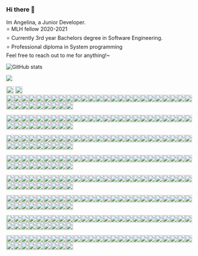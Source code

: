 ### Hi there 👋
Im Angelina, a Junior Developer.  
:star: MLH fellow 2020-2021  
:star: Currently 3rd year Bachelors degree in Software Engineering.  
:star: Professional diploma in System programming  
Feel free to reach out to me for anything!~

![GitHub stats](https://github-readme-stats.vercel.app/api?username=angelinag&show_icons=true&count_private=true&theme=synthwave)

![](https://profile-counter.glitch.me/angelinag/count.svg)

<img src="https://img.shields.io/badge/%20-%20-blue?style=flat&logo=angular&logoColor=blue" width="20vw">
<img src="https://img.shields.io/badge/%20-%20-yellow?style=flat&logo=angular&logoColor=yellow" width="20vw">

<div width=690">
<img src="https://img.shields.io/badge/%20-%20-blue?style=flat&logo=angular&logoColor=blue" width="20vw"><img src="https://img.shields.io/badge/%20-%20-blue?style=flat&logo=angular&logoColor=blue" width="20vw"><img src="https://img.shields.io/badge/%20-%20-blue?style=flat&logo=angular&logoColor=blue" width="20vw"><img src="https://img.shields.io/badge/%20-%20-blue?style=flat&logo=angular&logoColor=blue" width="20vw"><img src="https://img.shields.io/badge/%20-%20-blue?style=flat&logo=angular&logoColor=blue" width="20vw"><img src="https://img.shields.io/badge/%20-%20-blue?style=flat&logo=angular&logoColor=blue" width="20vw"><img src="https://img.shields.io/badge/%20-%20-blue?style=flat&logo=angular&logoColor=blue" width="20vw"><img src="https://img.shields.io/badge/%20-%20-blue?style=flat&logo=angular&logoColor=blue" width="20vw"><img src="https://img.shields.io/badge/%20-%20-blue?style=flat&logo=angular&logoColor=blue" width="20vw"><img src="https://img.shields.io/badge/%20-%20-blue?style=flat&logo=angular&logoColor=blue" width="20vw"><img src="https://img.shields.io/badge/%20-%20-blue?style=flat&logo=angular&logoColor=blue" width="20vw"><img src="https://img.shields.io/badge/%20-%20-blue?style=flat&logo=angular&logoColor=blue" width="20vw"><img src="https://img.shields.io/badge/%20-%20-blue?style=flat&logo=angular&logoColor=blue" width="20vw"><img src="https://img.shields.io/badge/%20-%20-blue?style=flat&logo=angular&logoColor=blue" width="20vw"><img src="https://img.shields.io/badge/%20-%20-blue?style=flat&logo=angular&logoColor=blue" width="20vw"><img src="https://img.shields.io/badge/%20-%20-blue?style=flat&logo=angular&logoColor=blue" width="20vw"><img src="https://img.shields.io/badge/%20-%20-blue?style=flat&logo=angular&logoColor=blue" width="20vw"><img src="https://img.shields.io/badge/%20-%20-yellow?style=flat&logo=angular&logoColor=yellow" width="20vw"><img src="https://img.shields.io/badge/%20-%20-blue?style=flat&logo=angular&logoColor=blue" width="20vw"><img src="https://img.shields.io/badge/%20-%20-yellow?style=flat&logo=angular&logoColor=yellow" width="20vw"><img src="https://img.shields.io/badge/%20-%20-blue?style=flat&logo=angular&logoColor=blue" width="20vw"><img src="https://img.shields.io/badge/%20-%20-blue?style=flat&logo=angular&logoColor=blue" width="20vw"><img src="https://img.shields.io/badge/%20-%20-blue?style=flat&logo=angular&logoColor=blue" width="20vw"><img src="https://img.shields.io/badge/%20-%20-blue?style=flat&logo=angular&logoColor=blue" width="20vw"><img src="https://img.shields.io/badge/%20-%20-blue?style=flat&logo=angular&logoColor=blue" width="20vw"><img src="https://img.shields.io/badge/%20-%20-blue?style=flat&logo=angular&logoColor=blue" width="20vw"><img src="https://img.shields.io/badge/%20-%20-blue?style=flat&logo=angular&logoColor=blue" width="20vw"><img src="https://img.shields.io/badge/%20-%20-blue?style=flat&logo=angular&logoColor=blue" width="20vw"><img src="https://img.shields.io/badge/%20-%20-blue?style=flat&logo=angular&logoColor=blue" width="20vw"><img src="https://img.shields.io/badge/%20-%20-blue?style=flat&logo=angular&logoColor=blue" width="20vw"><img src="https://img.shields.io/badge/%20-%20-blue?style=flat&logo=angular&logoColor=blue" width="20vw"><img src="https://img.shields.io/badge/%20-%20-blue?style=flat&logo=angular&logoColor=blue" width="20vw"><img src="https://img.shields.io/badge/%20-%20-blue?style=flat&logo=angular&logoColor=blue" width="20vw"><img src="https://img.shields.io/badge/%20-%20-blue?style=flat&logo=angular&logoColor=blue" width="20vw"><!-- newline -->  

<img src="https://img.shields.io/badge/%20-%20-blue?style=flat&logo=angular&logoColor=blue" width="20vw"><img src="https://img.shields.io/badge/%20-%20-yellow?style=flat&logo=angular&logoColor=yellow" width="20vw"><img src="https://img.shields.io/badge/%20-%20-yellow?style=flat&logo=angular&logoColor=yellow" width="20vw"><img src="https://img.shields.io/badge/%20-%20-blue?style=flat&logo=angular&logoColor=blue" width="20vw"><img src="https://img.shields.io/badge/%20-%20-blue?style=flat&logo=angular&logoColor=blue" width="20vw"><img src="https://img.shields.io/badge/%20-%20-yellow?style=flat&logo=angular&logoColor=yellow" width="20vw"><img src="https://img.shields.io/badge/%20-%20-yellow?style=flat&logo=angular&logoColor=yellow" width="20vw"><img src="https://img.shields.io/badge/%20-%20-yellow?style=flat&logo=angular&logoColor=yellow" width="20vw"><img src="https://img.shields.io/badge/%20-%20-blue?style=flat&logo=angular&logoColor=blue" width="20vw"><img src="https://img.shields.io/badge/%20-%20-yellow?style=flat&logo=angular&logoColor=yellow" width="20vw"><img src="https://img.shields.io/badge/%20-%20-yellow?style=flat&logo=angular&logoColor=yellow" width="20vw"><img src="https://img.shields.io/badge/%20-%20-yellow?style=flat&logo=angular&logoColor=yellow" width="20vw"><img src="https://img.shields.io/badge/%20-%20-blue?style=flat&logo=angular&logoColor=blue" width="20vw"><img src="https://img.shields.io/badge/%20-%20-yellow?style=flat&logo=angular&logoColor=yellow" width="20vw"><img src="https://img.shields.io/badge/%20-%20-yellow?style=flat&logo=angular&logoColor=yellow" width="20vw"><img src="https://img.shields.io/badge/%20-%20-yellow?style=flat&logo=angular&logoColor=yellow" width="20vw"><img src="https://img.shields.io/badge/%20-%20-blue?style=flat&logo=angular&logoColor=blue" width="20vw"><img src="https://img.shields.io/badge/%20-%20-yellow?style=flat&logo=angular&logoColor=yellow" width="20vw"><img src="https://img.shields.io/badge/%20-%20-blue?style=flat&logo=angular&logoColor=blue" width="20vw"><img src="https://img.shields.io/badge/%20-%20-blue?style=flat&logo=angular&logoColor=blue" width="20vw"><img src="https://img.shields.io/badge/%20-%20-blue?style=flat&logo=angular&logoColor=blue" width="20vw"><img src="https://img.shields.io/badge/%20-%20-yellow?style=flat&logo=angular&logoColor=yellow" width="20vw"><img src="https://img.shields.io/badge/%20-%20-yellow?style=flat&logo=angular&logoColor=yellow" width="20vw"><img src="https://img.shields.io/badge/%20-%20-yellow?style=flat&logo=angular&logoColor=yellow" width="20vw"><img src="https://img.shields.io/badge/%20-%20-blue?style=flat&logo=angular&logoColor=blue" width="20vw"><img src="https://img.shields.io/badge/%20-%20-blue?style=flat&logo=angular&logoColor=blue" width="20vw"><img src="https://img.shields.io/badge/%20-%20-yellow?style=flat&logo=angular&logoColor=yellow" width="20vw"><img src="https://img.shields.io/badge/%20-%20-yellow?style=flat&logo=angular&logoColor=yellow" width="20vw"><img src="https://img.shields.io/badge/%20-%20-blue?style=flat&logo=angular&logoColor=blue" width="20vw"><img src="https://img.shields.io/badge/%20-%20-blue?style=flat&logo=angular&logoColor=blue" width="20vw"><img src="https://img.shields.io/badge/%20-%20-yellow?style=flat&logo=angular&logoColor=yellow" width="20vw"><img src="https://img.shields.io/badge/%20-%20-yellow?style=flat&logo=angular&logoColor=yellow" width="20vw"><img src="https://img.shields.io/badge/%20-%20-yellow?style=flat&logo=angular&logoColor=yellow" width="20vw"><img src="https://img.shields.io/badge/%20-%20-blue?style=flat&logo=angular&logoColor=blue" width="20vw"><!-- newline -->  

<img src="https://img.shields.io/badge/%20-%20-yellow?style=flat&logo=angular&logoColor=yellow" width="20vw"><img src="https://img.shields.io/badge/%20-%20-blue?style=flat&logo=angular&logoColor=blue" width="20vw"><img src="https://img.shields.io/badge/%20-%20-yellow?style=flat&logo=angular&logoColor=yellow" width="20vw"><img src="https://img.shields.io/badge/%20-%20-blue?style=flat&logo=angular&logoColor=blue" width="20vw"><img src="https://img.shields.io/badge/%20-%20-blue?style=flat&logo=angular&logoColor=blue" width="20vw"><img src="https://img.shields.io/badge/%20-%20-yellow?style=flat&logo=angular&logoColor=yellow" width="20vw"><img src="https://img.shields.io/badge/%20-%20-blue?style=flat&logo=angular&logoColor=blue" width="20vw"><img src="https://img.shields.io/badge/%20-%20-yellow?style=flat&logo=angular&logoColor=yellow" width="20vw"><img src="https://img.shields.io/badge/%20-%20-blue?style=flat&logo=angular&logoColor=blue" width="20vw"><img src="https://img.shields.io/badge/%20-%20-yellow?style=flat&logo=angular&logoColor=yellow" width="20vw"><img src="https://img.shields.io/badge/%20-%20-blue?style=flat&logo=angular&logoColor=blue" width="20vw"><img src="https://img.shields.io/badge/%20-%20-yellow?style=flat&logo=angular&logoColor=yellow" width="20vw"><img src="https://img.shields.io/badge/%20-%20-blue?style=flat&logo=angular&logoColor=blue" width="20vw"><img src="https://img.shields.io/badge/%20-%20-yellow?style=flat&logo=angular&logoColor=yellow" width="20vw"><img src="https://img.shields.io/badge/%20-%20-blue?style=flat&logo=angular&logoColor=blue" width="20vw"><img src="https://img.shields.io/badge/%20-%20-yellow?style=flat&logo=angular&logoColor=yellow" width="20vw"><img src="https://img.shields.io/badge/%20-%20-blue?style=flat&logo=angular&logoColor=blue" width="20vw"><img src="https://img.shields.io/badge/%20-%20-yellow?style=flat&logo=angular&logoColor=yellow" width="20vw"><img src="https://img.shields.io/badge/%20-%20-blue?style=flat&logo=angular&logoColor=blue" width="20vw"><img src="https://img.shields.io/badge/%20-%20-yellow?style=flat&logo=angular&logoColor=yellow" width="20vw"><img src="https://img.shields.io/badge/%20-%20-blue?style=flat&logo=angular&logoColor=blue" width="20vw"><img src="https://img.shields.io/badge/%20-%20-yellow?style=flat&logo=angular&logoColor=yellow" width="20vw"><img src="https://img.shields.io/badge/%20-%20-blue?style=flat&logo=angular&logoColor=blue" width="20vw"><img src="https://img.shields.io/badge/%20-%20-yellow?style=flat&logo=angular&logoColor=yellow" width="20vw"><img src="https://img.shields.io/badge/%20-%20-blue?style=flat&logo=angular&logoColor=blue" width="20vw"><img src="https://img.shields.io/badge/%20-%20-yellow?style=flat&logo=angular&logoColor=yellow" width="20vw"><img src="https://img.shields.io/badge/%20-%20-blue?style=flat&logo=angular&logoColor=blue" width="20vw"><img src="https://img.shields.io/badge/%20-%20-yellow?style=flat&logo=angular&logoColor=yellow" width="20vw"><img src="https://img.shields.io/badge/%20-%20-blue?style=flat&logo=angular&logoColor=blue" width="20vw"><img src="https://img.shields.io/badge/%20-%20-blue?style=flat&logo=angular&logoColor=blue" width="20vw"><img src="https://img.shields.io/badge/%20-%20-yellow?style=flat&logo=angular&logoColor=yellow" width="20vw"><img src="https://img.shields.io/badge/%20-%20-blue?style=flat&logo=angular&logoColor=blue" width="20vw"><img src="https://img.shields.io/badge/%20-%20-yellow?style=flat&logo=angular&logoColor=yellow" width="20vw"><img src="https://img.shields.io/badge/%20-%20-blue?style=flat&logo=angular&logoColor=blue" width="20vw"><!-- newline -->  

<img src="https://img.shields.io/badge/%20-%20-yellow?style=flat&logo=angular&logoColor=yellow" width="20vw"><img src="https://img.shields.io/badge/%20-%20-blue?style=flat&logo=angular&logoColor=blue" width="20vw"><img src="https://img.shields.io/badge/%20-%20-yellow?style=flat&logo=angular&logoColor=yellow" width="20vw"><img src="https://img.shields.io/badge/%20-%20-blue?style=flat&logo=angular&logoColor=blue" width="20vw"><img src="https://img.shields.io/badge/%20-%20-blue?style=flat&logo=angular&logoColor=blue" width="20vw"><img src="https://img.shields.io/badge/%20-%20-yellow?style=flat&logo=angular&logoColor=yellow" width="20vw"><img src="https://img.shields.io/badge/%20-%20-blue?style=flat&logo=angular&logoColor=blue" width="20vw"><img src="https://img.shields.io/badge/%20-%20-yellow?style=flat&logo=angular&logoColor=yellow" width="20vw"><img src="https://img.shields.io/badge/%20-%20-blue?style=flat&logo=angular&logoColor=blue" width="20vw"><img src="https://img.shields.io/badge/%20-%20-yellow?style=flat&logo=angular&logoColor=yellow" width="20vw"><img src="https://img.shields.io/badge/%20-%20-blue?style=flat&logo=angular&logoColor=blue" width="20vw"><img src="https://img.shields.io/badge/%20-%20-yellow?style=flat&logo=angular&logoColor=yellow" width="20vw"><img src="https://img.shields.io/badge/%20-%20-blue?style=flat&logo=angular&logoColor=blue" width="20vw"><img src="https://img.shields.io/badge/%20-%20-yellow?style=flat&logo=angular&logoColor=yellow" width="20vw"><img src="https://img.shields.io/badge/%20-%20-yellow?style=flat&logo=angular&logoColor=yellow" width="20vw"><img src="https://img.shields.io/badge/%20-%20-yellow?style=flat&logo=angular&logoColor=yellow" width="20vw"><img src="https://img.shields.io/badge/%20-%20-blue?style=flat&logo=angular&logoColor=blue" width="20vw"><img src="https://img.shields.io/badge/%20-%20-yellow?style=flat&logo=angular&logoColor=yellow" width="20vw"><img src="https://img.shields.io/badge/%20-%20-blue?style=flat&logo=angular&logoColor=blue" width="20vw"><img src="https://img.shields.io/badge/%20-%20-yellow?style=flat&logo=angular&logoColor=yellow" width="20vw"><img src="https://img.shields.io/badge/%20-%20-blue?style=flat&logo=angular&logoColor=blue" width="20vw"><img src="https://img.shields.io/badge/%20-%20-yellow?style=flat&logo=angular&logoColor=yellow" width="20vw"><img src="https://img.shields.io/badge/%20-%20-blue?style=flat&logo=angular&logoColor=blue" width="20vw"><img src="https://img.shields.io/badge/%20-%20-yellow?style=flat&logo=angular&logoColor=yellow" width="20vw"><img src="https://img.shields.io/badge/%20-%20-blue?style=flat&logo=angular&logoColor=blue" width="20vw"><img src="https://img.shields.io/badge/%20-%20-yellow?style=flat&logo=angular&logoColor=yellow" width="20vw"><img src="https://img.shields.io/badge/%20-%20-blue?style=flat&logo=angular&logoColor=blue" width="20vw"><img src="https://img.shields.io/badge/%20-%20-yellow?style=flat&logo=angular&logoColor=yellow" width="20vw"><img src="https://img.shields.io/badge/%20-%20-blue?style=flat&logo=angular&logoColor=blue" width="20vw"><img src="https://img.shields.io/badge/%20-%20-blue?style=flat&logo=angular&logoColor=blue" width="20vw"><img src="https://img.shields.io/badge/%20-%20-yellow?style=flat&logo=angular&logoColor=yellow" width="20vw"><img src="https://img.shields.io/badge/%20-%20-blue?style=flat&logo=angular&logoColor=blue" width="20vw"><img src="https://img.shields.io/badge/%20-%20-yellow?style=flat&logo=angular&logoColor=yellow" width="20vw"><img src="https://img.shields.io/badge/%20-%20-blue?style=flat&logo=angular&logoColor=blue" width="20vw"><!-- newline -->  

<img src="https://img.shields.io/badge/%20-%20-yellow?style=flat&logo=angular&logoColor=yellow" width="20vw"><img src="https://img.shields.io/badge/%20-%20-blue?style=flat&logo=angular&logoColor=blue" width="20vw"><img src="https://img.shields.io/badge/%20-%20-yellow?style=flat&logo=angular&logoColor=yellow" width="20vw"><img src="https://img.shields.io/badge/%20-%20-blue?style=flat&logo=angular&logoColor=blue" width="20vw"><img src="https://img.shields.io/badge/%20-%20-blue?style=flat&logo=angular&logoColor=blue" width="20vw"><img src="https://img.shields.io/badge/%20-%20-yellow?style=flat&logo=angular&logoColor=yellow" width="20vw"><img src="https://img.shields.io/badge/%20-%20-blue?style=flat&logo=angular&logoColor=blue" width="20vw"><img src="https://img.shields.io/badge/%20-%20-yellow?style=flat&logo=angular&logoColor=yellow" width="20vw"><img src="https://img.shields.io/badge/%20-%20-blue?style=flat&logo=angular&logoColor=blue" width="20vw"><img src="https://img.shields.io/badge/%20-%20-yellow?style=flat&logo=angular&logoColor=yellow" width="20vw"><img src="https://img.shields.io/badge/%20-%20-yellow?style=flat&logo=angular&logoColor=yellow" width="20vw"><img src="https://img.shields.io/badge/%20-%20-yellow?style=flat&logo=angular&logoColor=yellow" width="20vw"><img src="https://img.shields.io/badge/%20-%20-blue?style=flat&logo=angular&logoColor=blue" width="20vw"><img src="https://img.shields.io/badge/%20-%20-yellow?style=flat&logo=angular&logoColor=yellow" width="20vw"><img src="https://img.shields.io/badge/%20-%20-blue?style=flat&logo=angular&logoColor=blue" width="20vw"><img src="https://img.shields.io/badge/%20-%20-blue?style=flat&logo=angular&logoColor=blue" width="20vw"><img src="https://img.shields.io/badge/%20-%20-blue?style=flat&logo=angular&logoColor=blue" width="20vw"><img src="https://img.shields.io/badge/%20-%20-yellow?style=flat&logo=angular&logoColor=yellow" width="20vw"><img src="https://img.shields.io/badge/%20-%20-blue?style=flat&logo=angular&logoColor=blue" width="20vw"><img src="https://img.shields.io/badge/%20-%20-yellow?style=flat&logo=angular&logoColor=yellow" width="20vw"><img src="https://img.shields.io/badge/%20-%20-blue?style=flat&logo=angular&logoColor=blue" width="20vw"><img src="https://img.shields.io/badge/%20-%20-yellow?style=flat&logo=angular&logoColor=yellow" width="20vw"><img src="https://img.shields.io/badge/%20-%20-blue?style=flat&logo=angular&logoColor=blue" width="20vw"><img src="https://img.shields.io/badge/%20-%20-yellow?style=flat&logo=angular&logoColor=yellow" width="20vw"><img src="https://img.shields.io/badge/%20-%20-blue?style=flat&logo=angular&logoColor=blue" width="20vw"><img src="https://img.shields.io/badge/%20-%20-yellow?style=flat&logo=angular&logoColor=yellow" width="20vw"><img src="https://img.shields.io/badge/%20-%20-blue?style=flat&logo=angular&logoColor=blue" width="20vw"><img src="https://img.shields.io/badge/%20-%20-yellow?style=flat&logo=angular&logoColor=yellow" width="20vw"><img src="https://img.shields.io/badge/%20-%20-blue?style=flat&logo=angular&logoColor=blue" width="20vw"><img src="https://img.shields.io/badge/%20-%20-blue?style=flat&logo=angular&logoColor=blue" width="20vw"><img src="https://img.shields.io/badge/%20-%20-yellow?style=flat&logo=angular&logoColor=yellow" width="20vw"><img src="https://img.shields.io/badge/%20-%20-yellow?style=flat&logo=angular&logoColor=yellow" width="20vw"><img src="https://img.shields.io/badge/%20-%20-yellow?style=flat&logo=angular&logoColor=yellow" width="20vw"><img src="https://img.shields.io/badge/%20-%20-blue?style=flat&logo=angular&logoColor=blue" width="20vw"><!-- newline -->  

<img src="https://img.shields.io/badge/%20-%20-blue?style=flat&logo=angular&logoColor=blue" width="20vw"><img src="https://img.shields.io/badge/%20-%20-yellow?style=flat&logo=angular&logoColor=yellow" width="20vw"><img src="https://img.shields.io/badge/%20-%20-yellow?style=flat&logo=angular&logoColor=yellow" width="20vw"><img src="https://img.shields.io/badge/%20-%20-yellow?style=flat&logo=angular&logoColor=yellow" width="20vw"><img src="https://img.shields.io/badge/%20-%20-blue?style=flat&logo=angular&logoColor=blue" width="20vw"><img src="https://img.shields.io/badge/%20-%20-yellow?style=flat&logo=angular&logoColor=yellow" width="20vw"><img src="https://img.shields.io/badge/%20-%20-blue?style=flat&logo=angular&logoColor=blue" width="20vw"><img src="https://img.shields.io/badge/%20-%20-yellow?style=flat&logo=angular&logoColor=yellow" width="20vw"><img src="https://img.shields.io/badge/%20-%20-blue?style=flat&logo=angular&logoColor=blue" width="20vw"><img src="https://img.shields.io/badge/%20-%20-blue?style=flat&logo=angular&logoColor=blue" width="20vw"><img src="https://img.shields.io/badge/%20-%20-blue?style=flat&logo=angular&logoColor=blue" width="20vw"><img src="https://img.shields.io/badge/%20-%20-yellow?style=flat&logo=angular&logoColor=yellow" width="20vw"><img src="https://img.shields.io/badge/%20-%20-blue?style=flat&logo=angular&logoColor=blue" width="20vw"><img src="https://img.shields.io/badge/%20-%20-yellow?style=flat&logo=angular&logoColor=yellow" width="20vw"><img src="https://img.shields.io/badge/%20-%20-yellow?style=flat&logo=angular&logoColor=yellow" width="20vw"><img src="https://img.shields.io/badge/%20-%20-yellow?style=flat&logo=angular&logoColor=yellow" width="20vw"><img src="https://img.shields.io/badge/%20-%20-blue?style=flat&logo=angular&logoColor=blue" width="20vw"><img src="https://img.shields.io/badge/%20-%20-yellow?style=flat&logo=angular&logoColor=yellow" width="20vw"><img src="https://img.shields.io/badge/%20-%20-blue?style=flat&logo=angular&logoColor=blue" width="20vw"><img src="https://img.shields.io/badge/%20-%20-yellow?style=flat&logo=angular&logoColor=yellow" width="20vw"><img src="https://img.shields.io/badge/%20-%20-blue?style=flat&logo=angular&logoColor=blue" width="20vw"><img src="https://img.shields.io/badge/%20-%20-yellow?style=flat&logo=angular&logoColor=yellow" width="20vw"><img src="https://img.shields.io/badge/%20-%20-blue?style=flat&logo=angular&logoColor=blue" width="20vw"><img src="https://img.shields.io/badge/%20-%20-yellow?style=flat&logo=angular&logoColor=yellow" width="20vw"><img src="https://img.shields.io/badge/%20-%20-blue?style=flat&logo=angular&logoColor=blue" width="20vw"><img src="https://img.shields.io/badge/%20-%20-blue?style=flat&logo=angular&logoColor=blue" width="20vw"><img src="https://img.shields.io/badge/%20-%20-yellow?style=flat&logo=angular&logoColor=yellow" width="20vw"><img src="https://img.shields.io/badge/%20-%20-blue?style=flat&logo=angular&logoColor=blue" width="20vw"><img src="https://img.shields.io/badge/%20-%20-yellow?style=flat&logo=angular&logoColor=yellow" width="20vw"><img src="https://img.shields.io/badge/%20-%20-blue?style=flat&logo=angular&logoColor=blue" width="20vw"><img src="https://img.shields.io/badge/%20-%20-blue?style=flat&logo=angular&logoColor=blue" width="20vw"><img src="https://img.shields.io/badge/%20-%20-blue?style=flat&logo=angular&logoColor=blue" width="20vw"><img src="https://img.shields.io/badge/%20-%20-yellow?style=flat&logo=angular&logoColor=yellow" width="20vw"><img src="https://img.shields.io/badge/%20-%20-blue?style=flat&logo=angular&logoColor=blue" width="20vw"><!-- newline -->  

<img src="https://img.shields.io/badge/%20-%20-blue?style=flat&logo=angular&logoColor=blue" width="20vw"><img src="https://img.shields.io/badge/%20-%20-blue?style=flat&logo=angular&logoColor=blue" width="20vw"><img src="https://img.shields.io/badge/%20-%20-blue?style=flat&logo=angular&logoColor=blue" width="20vw"><img src="https://img.shields.io/badge/%20-%20-blue?style=flat&logo=angular&logoColor=blue" width="20vw"><img src="https://img.shields.io/badge/%20-%20-blue?style=flat&logo=angular&logoColor=blue" width="20vw"><img src="https://img.shields.io/badge/%20-%20-blue?style=flat&logo=angular&logoColor=blue" width="20vw"><img src="https://img.shields.io/badge/%20-%20-blue?style=flat&logo=angular&logoColor=blue" width="20vw"><img src="https://img.shields.io/badge/%20-%20-blue?style=flat&logo=angular&logoColor=blue" width="20vw"><img src="https://img.shields.io/badge/%20-%20-blue?style=flat&logo=angular&logoColor=blue" width="20vw"><img src="https://img.shields.io/badge/%20-%20-yellow?style=flat&logo=angular&logoColor=yellow" width="20vw"><img src="https://img.shields.io/badge/%20-%20-blue?style=flat&logo=angular&logoColor=blue" width="20vw"><img src="https://img.shields.io/badge/%20-%20-yellow?style=flat&logo=angular&logoColor=yellow" width="20vw"><img src="https://img.shields.io/badge/%20-%20-blue?style=flat&logo=angular&logoColor=blue" width="20vw"><img src="https://img.shields.io/badge/%20-%20-blue?style=flat&logo=angular&logoColor=blue" width="20vw"><img src="https://img.shields.io/badge/%20-%20-blue?style=flat&logo=angular&logoColor=blue" width="20vw"><img src="https://img.shields.io/badge/%20-%20-blue?style=flat&logo=angular&logoColor=blue" width="20vw"><img src="https://img.shields.io/badge/%20-%20-blue?style=flat&logo=angular&logoColor=blue" width="20vw"><img src="https://img.shields.io/badge/%20-%20-blue?style=flat&logo=angular&logoColor=blue" width="20vw"><img src="https://img.shields.io/badge/%20-%20-blue?style=flat&logo=angular&logoColor=blue" width="20vw"><img src="https://img.shields.io/badge/%20-%20-blue?style=flat&logo=angular&logoColor=blue" width="20vw"><img src="https://img.shields.io/badge/%20-%20-blue?style=flat&logo=angular&logoColor=blue" width="20vw"><img src="https://img.shields.io/badge/%20-%20-blue?style=flat&logo=angular&logoColor=blue" width="20vw"><img src="https://img.shields.io/badge/%20-%20-blue?style=flat&logo=angular&logoColor=blue" width="20vw"><img src="https://img.shields.io/badge/%20-%20-blue?style=flat&logo=angular&logoColor=blue" width="20vw"><img src="https://img.shields.io/badge/%20-%20-blue?style=flat&logo=angular&logoColor=blue" width="20vw"><img src="https://img.shields.io/badge/%20-%20-blue?style=flat&logo=angular&logoColor=blue" width="20vw"><img src="https://img.shields.io/badge/%20-%20-blue?style=flat&logo=angular&logoColor=blue" width="20vw"><img src="https://img.shields.io/badge/%20-%20-blue?style=flat&logo=angular&logoColor=blue" width="20vw"><img src="https://img.shields.io/badge/%20-%20-blue?style=flat&logo=angular&logoColor=blue" width="20vw"><img src="https://img.shields.io/badge/%20-%20-blue?style=flat&logo=angular&logoColor=blue" width="20vw"><img src="https://img.shields.io/badge/%20-%20-yellow?style=flat&logo=angular&logoColor=yellow" width="20vw"><img src="https://img.shields.io/badge/%20-%20-blue?style=flat&logo=angular&logoColor=blue" width="20vw"><img src="https://img.shields.io/badge/%20-%20-yellow?style=flat&logo=angular&logoColor=yellow" width="20vw"><img src="https://img.shields.io/badge/%20-%20-blue?style=flat&logo=angular&logoColor=blue" width="20vw"><!-- newline -->  

<img src="https://img.shields.io/badge/%20-%20-blue?style=flat&logo=angular&logoColor=blue" width="20vw"><img src="https://img.shields.io/badge/%20-%20-blue?style=flat&logo=angular&logoColor=blue" width="20vw"><img src="https://img.shields.io/badge/%20-%20-blue?style=flat&logo=angular&logoColor=blue" width="20vw"><img src="https://img.shields.io/badge/%20-%20-blue?style=flat&logo=angular&logoColor=blue" width="20vw"><img src="https://img.shields.io/badge/%20-%20-blue?style=flat&logo=angular&logoColor=blue" width="20vw"><img src="https://img.shields.io/badge/%20-%20-blue?style=flat&logo=angular&logoColor=blue" width="20vw"><img src="https://img.shields.io/badge/%20-%20-blue?style=flat&logo=angular&logoColor=blue" width="20vw"><img src="https://img.shields.io/badge/%20-%20-blue?style=flat&logo=angular&logoColor=blue" width="20vw"><img src="https://img.shields.io/badge/%20-%20-blue?style=flat&logo=angular&logoColor=blue" width="20vw"><img src="https://img.shields.io/badge/%20-%20-yellow?style=flat&logo=angular&logoColor=yellow" width="20vw"><img src="https://img.shields.io/badge/%20-%20-yellow?style=flat&logo=angular&logoColor=yellow" width="20vw"><img src="https://img.shields.io/badge/%20-%20-yellow?style=flat&logo=angular&logoColor=yellow" width="20vw"><img src="https://img.shields.io/badge/%20-%20-blue?style=flat&logo=angular&logoColor=blue" width="20vw"><img src="https://img.shields.io/badge/%20-%20-blue?style=flat&logo=angular&logoColor=blue" width="20vw"><img src="https://img.shields.io/badge/%20-%20-blue?style=flat&logo=angular&logoColor=blue" width="20vw"><img src="https://img.shields.io/badge/%20-%20-blue?style=flat&logo=angular&logoColor=blue" width="20vw"><img src="https://img.shields.io/badge/%20-%20-blue?style=flat&logo=angular&logoColor=blue" width="20vw"><img src="https://img.shields.io/badge/%20-%20-blue?style=flat&logo=angular&logoColor=blue" width="20vw"><img src="https://img.shields.io/badge/%20-%20-blue?style=flat&logo=angular&logoColor=blue" width="20vw"><img src="https://img.shields.io/badge/%20-%20-blue?style=flat&logo=angular&logoColor=blue" width="20vw"><img src="https://img.shields.io/badge/%20-%20-blue?style=flat&logo=angular&logoColor=blue" width="20vw"><img src="https://img.shields.io/badge/%20-%20-blue?style=flat&logo=angular&logoColor=blue" width="20vw"><img src="https://img.shields.io/badge/%20-%20-blue?style=flat&logo=angular&logoColor=blue" width="20vw"><img src="https://img.shields.io/badge/%20-%20-blue?style=flat&logo=angular&logoColor=blue" width="20vw"><img src="https://img.shields.io/badge/%20-%20-blue?style=flat&logo=angular&logoColor=blue" width="20vw"><img src="https://img.shields.io/badge/%20-%20-blue?style=flat&logo=angular&logoColor=blue" width="20vw"><img src="https://img.shields.io/badge/%20-%20-blue?style=flat&logo=angular&logoColor=blue" width="20vw"><img src="https://img.shields.io/badge/%20-%20-blue?style=flat&logo=angular&logoColor=blue" width="20vw"><img src="https://img.shields.io/badge/%20-%20-blue?style=flat&logo=angular&logoColor=blue" width="20vw"><img src="https://img.shields.io/badge/%20-%20-blue?style=flat&logo=angular&logoColor=blue" width="20vw"><img src="https://img.shields.io/badge/%20-%20-yellow?style=flat&logo=angular&logoColor=yellow" width="20vw"><img src="https://img.shields.io/badge/%20-%20-yellow?style=flat&logo=angular&logoColor=yellow" width="20vw"><img src="https://img.shields.io/badge/%20-%20-yellow?style=flat&logo=angular&logoColor=yellow" width="20vw"><img src="https://img.shields.io/badge/%20-%20-blue?style=flat&logo=angular&logoColor=blue" width="20vw"><!-- newline -->
</div>

<!--
**angelinag/angelinag** is a ✨ _special_ ✨ repository because its `README.md` (this file) appears on your GitHub profile.

Here are some ideas to get you started:

- 🔭 I’m currently working on ...
- 🌱 I’m currently learning ...
- 👯 I’m looking to collaborate on ...
- 🤔 I’m looking for help with ...
- 💬 Ask me about ...
- 📫 How to reach me: ...
- 😄 Pronouns: ...
- ⚡ Fun fact: ...
-->

